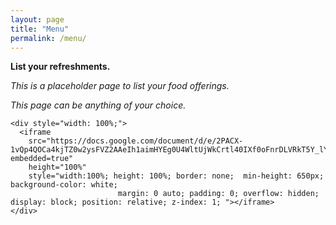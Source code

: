 ```yaml
---
layout: page
title: "Menu"
permalink: /menu/
---
```


**List your refreshments.**

_This is a placeholder page to list your food offerings._

_This page can be anything of your choice._

    <div style="width: 100%;">
      <iframe
        src="https://docs.google.com/document/d/e/2PACX-1vQp4QOCa4kjTZ0w2ysFVZ2AAeIh1aimHYEg0U4WltUjWkCrtl40IXf0oFnrDLVRkT5Y_lYhG9q_asgR/pub?embedded=true"
        height="100%"
        style="width:100%; height: 100%; border: none;  min-height: 650px; background-color: white; 
                            margin: 0 auto; padding: 0; overflow: hidden; display: block; position: relative; z-index: 1; "></iframe>
    </div>
